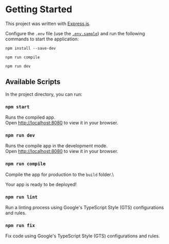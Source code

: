 # Getting Started

This project was written with [Express.js](https://expressjs.com/).

Configure the `.env` file (use the [`.env.sample`](./.env.sample)) and run the following commands to start the application:
```
npm install --save-dev

npm run compile

npm run dev
```

## Available Scripts

In the project directory, you can run:

### `npm start`

Runs the compiled app.\
Open [http://localhost:8080](http://localhost:8080) to view it in your browser.

### `npm run dev`

Runs the compile app in the development mode.\
Open [http://localhost:8080](http://localhost:8080) to view it in your browser.

### `npm run compile`

Compile the app for production to the `build` folder.\

Your app is ready to be deployed!

### `npm run lint`

Run a linting process using Google's TypeScript Style (GTS) configurations and rules.

### `npm run fix`

Fix code using Google's TypeScript Style (GTS) configurations and rules.

